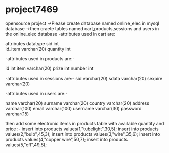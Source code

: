 # project7469
opensource project
->Please create database named online_elec in mysql database
->then craete tables named cart,products,sessions and users in the online_elec database
-attributes used in cart are:

attributes         datatype
sid                 int  
id_item            varchar(20)
quantity             int

-attributes used in products are:-

id            int
item          varchar(20)
prize         int
number        int


-attributes used in sessions are:-
sid         varchar(20)
sdata       varchar(20)
sexpire     varchar(20)

-attributes used  in users are:-

name        varchar(20)
surname     varchar(20)
country     varchar(20)
address     varchar(100)
email       varchar(100)
username    varchar(30)
password    varchar(15)


then add some electronic items in products table with available quantity and price :-
insert into products values(1,"tubelight",30,5);
insert into products values(2,"bulb",45,3);
insert into products values(3,"wire",35,6);
insert into products values(4,"copper wire",50,7);
insert into products values(5,"cfl",49,8);
